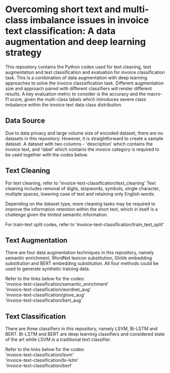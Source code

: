 # Overcoming short text and multi-class imbalance issues in invoice text classification: A data augmentation and deep learning strategy

This repository contains the Python codes used for text cleaning, text augmentation and text classification and evaluation for invoice classification task. This is a combination of data augmentation with deep learning approaches to solve the invoice classsification task. Different augmentation size and approach paired with different classifiers will render different results. A key evaluation metric to consider is the accuracy and the macro-f1 score, given the multi-class labels which introduces severe class imbalance within the invoice text data class distribution. 

## Data Source

Due to data privacy and large volume size of encoded dataset, there are no datasets in this repository. However, it is straightforward to create a sample dataset. A dataset with two columns - 'description' which contains the invoice text, and 'label' which contains the invoice category is required to be used together with the codes below.

## Text Cleaning

For text cleaning, refer to 'invoice-text-classification/text_cleaning'
Text cleaning includes removal of digits, stopwords, symbols, single character, multiple spaces, lowering case of text and retaining only English words.
  
Depending on the dataset type, more cleaning tasks may be required to improve the information retention within the short text, which in itself is a challenge given the limited semantic information.
  
For train-text split codes, refer to 'invoice-text-classification/train_test_split'

## Text Augmentation

There are four data augmentation techniques in this repository, namely semantic enrichment, WordNet lexicon substitution, GloVe embedding substitution and BERT embedding substitution. All four methods could be used to generate synthetic training data.
  
Refer to the links below for the codes:  
'invoice-text-classification/semantic_enrichment'  
'invoice-text-classification/wordnet_aug'  
'invoice-text-classification/glove_aug'  
'invoice-text-classification/bert_aug'  

## Text Classification

There are three classifiers in this repository, namely LSVM, Bi-LSTM and BERT. Bi-LSTM and BERT are deep learning classifiers and considered state of the art while LSVM is a traditional text classifier. 
  
Refer to the links below for the codes:  
'invoice-text-classification/lsvm'  
'invoice-text-classification/bi-lstm'  
'invoice-text-classification/bert'  
